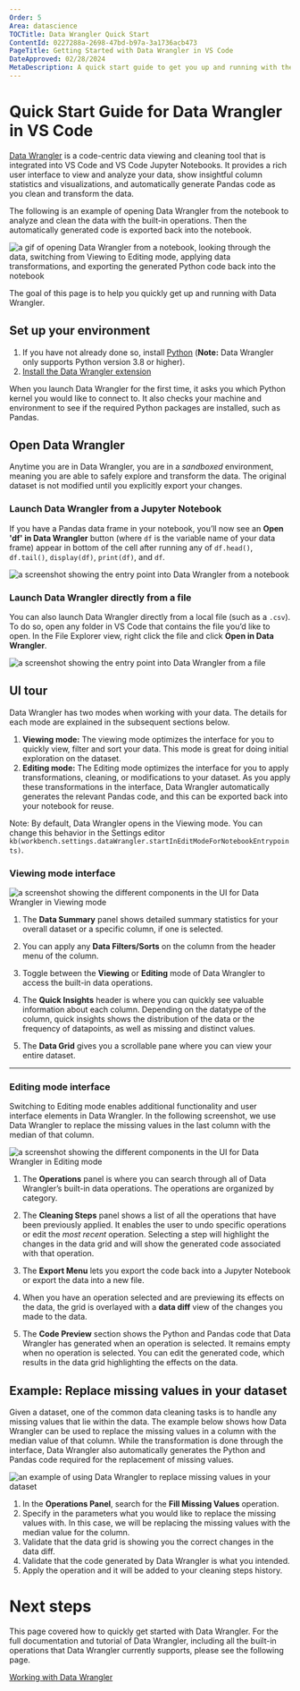 ```yaml
---
Order: 5
Area: datascience
TOCTitle: Data Wrangler Quick Start
ContentId: 0227288a-2698-47bd-b97a-3a1736acb473
PageTitle: Getting Started with Data Wrangler in VS Code
DateApproved: 02/28/2024
MetaDescription: A quick start guide to get you up and running with the Data Wrangler extension in Visual Studio Code.
---
```


# Quick Start Guide for Data Wrangler in VS Code

[Data Wrangler](https://marketplace.visualstudio.com/items?itemName=ms-toolsai.datawrangler) is a code-centric data viewing and cleaning tool that is integrated into VS Code and VS Code Jupyter Notebooks. It provides a rich user interface to view and analyze your data, show insightful column statistics and visualizations, and automatically generate Pandas code as you clean and transform the data.

The following is an example of opening Data Wrangler from the notebook to analyze and clean the data with the built-in operations. Then the automatically generated code is exported back into the notebook.

![a gif of opening Data Wrangler from a notebook, looking through the data, switching from Viewing to Editing mode, applying data transformations, and exporting the generated Python code back into the notebook](https://github.com/microsoft/vscode-docs/assets/15910920/1a6d8fd1-6454-4289-b8c4-fe84050ae981)

The goal of this page is to help you quickly get up and running with Data Wrangler.

## Set up your environment

1. If you have not already done so, install [Python](https://www.python.org/downloads/)
   (**Note:** Data Wrangler only supports Python version 3.8 or higher).
2. <a class="install-extension-btn" href="vscode:extension/ms-toolsai.datawrangler">Install the Data Wrangler extension</a>

When you launch Data Wrangler for the first time, it asks you which Python kernel you would like to connect to. It also checks your machine and environment to see if the required Python packages are installed, such as Pandas.

## Open Data Wrangler

Anytime you are in Data Wrangler, you are in a _sandboxed_ environment, meaning you are able to safely explore and transform the data. The original dataset is not modified until you explicitly export your changes.

### Launch Data Wrangler from a Jupyter Notebook

If you have a Pandas data frame in your notebook, you’ll now see an **Open 'df' in Data Wrangler** button (where `df` is the variable name of your data frame) appear in bottom of the cell after running any of `df.head()`, `df.tail()`, `display(df)`, `print(df)`, and `df`.

![a screenshot showing the entry point into Data Wrangler from a notebook](https://github.com/microsoft/vscode-docs/assets/15910920/3d971723-d57a-4dd6-8bb9-6200777b3573)

### Launch Data Wrangler directly from a file

You can also launch Data Wrangler directly from a local file (such as a `.csv`). To do so, open any folder in VS Code that contains the file you’d like to open. In the File Explorer view, right click the file and click **Open in Data Wrangler**.

![a screenshot showing the entry point into Data Wrangler from a file](https://github.com/microsoft/vscode-docs/assets/15910920/517e1e29-ba45-4e24-87fb-adb53a6207f1)

## UI tour

Data Wrangler has two modes when working with your data. The details for each mode are explained in the subsequent sections below.

1. **Viewing mode:** The viewing mode optimizes the interface for you to quickly view, filter and sort your data. This mode is great for doing initial exploration on the dataset.
2. **Editing mode:** The Editing mode optimizes the interface for you to apply transformations, cleaning, or modifications to your dataset. As you apply these transformations in the interface, Data Wrangler automatically generates the relevant Pandas code, and this can be exported back into your notebook for reuse.

Note: By default, Data Wrangler opens in the Viewing mode. You can change this behavior in the Settings editor `kb(workbench.settings.dataWrangler.startInEditModeForNotebookEntrypoints)`.

### Viewing mode interface

![a screenshot showing the different components in the UI for Data Wrangler in Viewing mode](https://github.com/microsoft/vscode-docs/assets/15910920/16d7d4d9-63e8-459f-9b7c-5bb1908b245d)

1. The **Data Summary** panel shows detailed summary statistics for your overall dataset or a specific column, if one is selected.

2. You can apply any **Data Filters/Sorts** on the column from the header menu of the column.

3. Toggle between the **Viewing** or **Editing** mode of Data Wrangler to access the built-in data operations.

4. The **Quick Insights** header is where you can quickly see valuable information about each column. Depending on the datatype of the column, quick insights shows the distribution of the data or the frequency of datapoints, as well as missing and distinct values.

5. The **Data Grid** gives you a scrollable pane where you can view your entire dataset.

---

### Editing mode interface

Switching to Editing mode enables additional functionality and user interface elements in Data Wrangler. In the following screenshot, we use Data Wrangler to replace the missing values in the last column with the median of that column.

![a screenshot showing the different components in the UI for Data Wrangler in Editing mode](https://github.com/microsoft/vscode-docs/assets/15910920/8ec458aa-556d-4f03-beda-c86898d97112)

1. The **Operations** panel is where you can search through all of Data Wrangler’s built-in data operations. The operations are organized by category.

2. The **Cleaning Steps** panel shows a list of all the operations that have been previously applied. It enables the user to undo specific operations or edit the _most recent_ operation. Selecting a step will highlight the changes in the data grid and will show the generated code associated with that operation.

3. The **Export Menu** lets you export the code back into a Jupyter Notebook or export the data into a new file.

4. When you have an operation selected and are previewing its effects on the data, the grid is overlayed with a **data diff** view of the changes you made to the data.

5. The **Code Preview** section shows the Python and Pandas code that Data Wrangler has generated when an operation is selected. It remains empty when no operation is selected. You can edit the generated code, which results in the data grid highlighting the effects on the data.

## Example: Replace missing values in your dataset

Given a dataset, one of the common data cleaning tasks is to handle any missing values that lie within the data. The example below shows how Data Wrangler can be used to replace the missing values in a column with the median value of that column. While the transformation is done through the interface, Data Wrangler also automatically generates the Python and Pandas code required for the replacement of missing values.

![an example of using Data Wrangler to replace missing values in your dataset](https://github.com/microsoft/vscode-docs/assets/15910920/2235a291-e26f-4741-b5fc-bd570c8f66d1)

1. In the **Operations Panel**, search for the **Fill Missing Values** operation.
2. Specify in the parameters what you would like to replace the missing values with. In this case, we will be replacing the missing values with the median value for the column.
3. Validate that the data grid is showing you the correct changes in the data diff.
4. Validate that the code generated by Data Wrangler is what you intended.
5. Apply the operation and it will be added to your cleaning steps history.

# Next steps

This page covered how to quickly get started with Data Wrangler. For the full documentation and tutorial of Data Wrangler, including all the built-in operations that Data Wrangler currently supports, please see the following page.

[Working with Data Wrangler](https://code.visualstudio.com/docs/datascience/data-wrangler)